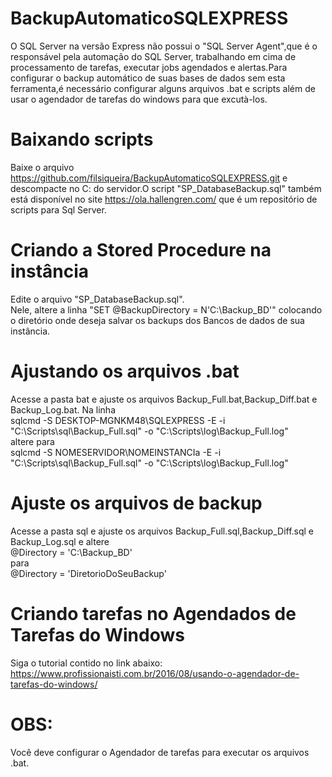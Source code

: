 # BackupAutomaticoSQLEXPRESS

O SQL Server na versão Express não possui o "SQL Server Agent",que é o responsável pela automação do SQL Server, trabalhando em cima de processamento de tarefas, executar jobs agendados e alertas.Para configurar o backup automático de suas bases de dados sem esta ferramenta,é necessário configurar alguns arquivos .bat e scripts além de usar o agendador de tarefas do windows para que excutà-los.
# Baixando scripts
Baixe o arquivo https://github.com/filsiqueira/BackupAutomaticoSQLEXPRESS.git e descompacte no C: do servidor.O script "SP_DatabaseBackup.sql" também está disponível no site https://ola.hallengren.com/  que é um repositório de scripts para Sql Server.

# Criando a Stored Procedure na instância
Edite o arquivo "SP_DatabaseBackup.sql".<br>
Nele, altere a linha "SET @BackupDirectory = N'C:\Backup_BD'" colocando o diretório onde deseja salvar os backups dos Bancos de dados de sua instância.

# Ajustando os arquivos .bat
Acesse a pasta bat e ajuste os arquivos Backup_Full.bat,Backup_Diff.bat e Backup_Log.bat. Na linha<br>
sqlcmd -S DESKTOP-MGNKM48\SQLEXPRESS -E -i "C:\Scripts\sql\Backup_Full.sql" -o "C:\Scripts\log\Backup_Full.log"<br>
altere para <br>
sqlcmd -S NOMESERVIDOR\NOMEINSTANCIa -E -i "C:\Scripts\sql\Backup_Full.sql" -o "C:\Scripts\log\Backup_Full.log"

# Ajuste os arquivos de backup
Acesse a pasta sql e ajuste os arquivos Backup_Full.sql,Backup_Diff.sql e Backup_Log.sql e altere <br>
@Directory = 'C:\Backup_BD'<br>
para<br>
@Directory = 'DiretorioDoSeuBackup'

# Criando tarefas no Agendados de Tarefas do Windows
Siga o tutorial contido no link abaixo:<br>
https://www.profissionaisti.com.br/2016/08/usando-o-agendador-de-tarefas-do-windows/

# OBS:
Você deve configurar o Agendador de tarefas para executar os arquivos .bat.
